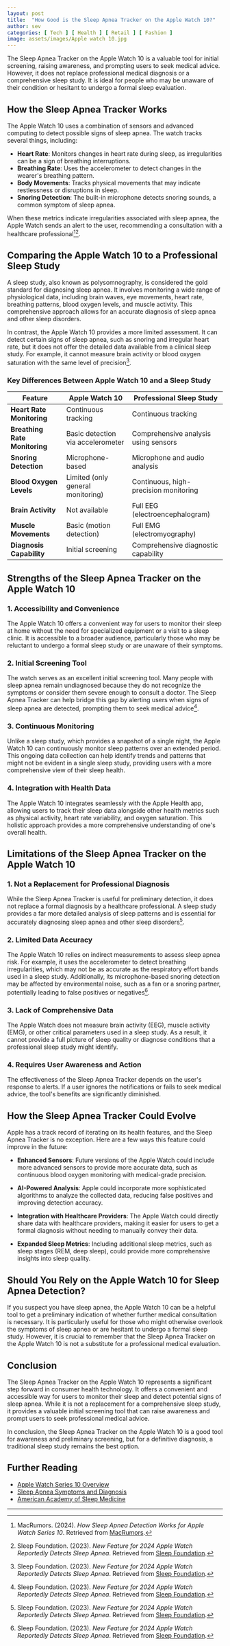 ```yaml
---
layout: post
title:  "How Good is the Sleep Apnea Tracker on the Apple Watch 10?"
author: sev
categories: [ Tech ] [ Health ] [ Retail ] [ Fashion ]
image: assets/images/Apple watch 10.jpg
---
```


The Sleep Apnea Tracker on the Apple Watch 10 is a valuable tool for initial screening, raising awareness, and prompting users to seek medical advice. However, it does not replace professional medical diagnosis or a comprehensive sleep study. It is ideal for people who may be unaware of their condition or hesitant to undergo a formal sleep evaluation.


## How the Sleep Apnea Tracker Works

The Apple Watch 10 uses a combination of sensors and advanced computing to detect possible signs of sleep apnea. The watch tracks several things, including:

- **Heart Rate**: Monitors changes in heart rate during sleep, as irregularities can be a sign of breathing interruptions.
- **Breathing Rate**: Uses the accelerometer to detect changes in the wearer's breathing pattern.
- **Body Movements**: Tracks physical movements that may indicate restlessness or disruptions in sleep.
- **Snoring Detection**: The built-in microphone detects snoring sounds, a common symptom of sleep apnea.

When these metrics indicate irregularities associated with sleep apnea, the Apple Watch sends an alert to the user, recommending a consultation with a healthcare professional[^15][^16].

## Comparing the Apple Watch 10 to a Professional Sleep Study

A sleep study, also known as polysomnography, is considered the gold standard for diagnosing sleep apnea. It involves monitoring a wide range of physiological data, including brain waves, eye movements, heart rate, breathing patterns, blood oxygen levels, and muscle activity. This comprehensive approach allows for an accurate diagnosis of sleep apnea and other sleep disorders.

In contrast, the Apple Watch 10 provides a more limited assessment. It can detect certain signs of sleep apnea, such as snoring and irregular heart rate, but it does not offer the detailed data available from a clinical sleep study. For example, it cannot measure brain activity or blood oxygen saturation with the same level of precision[^16].

### Key Differences Between Apple Watch 10 and a Sleep Study

| Feature                       | Apple Watch 10                     | Professional Sleep Study              |
|-------------------------------|------------------------------------|---------------------------------------|
| **Heart Rate Monitoring**     | Continuous tracking                | Continuous tracking                   |
| **Breathing Rate Monitoring** | Basic detection via accelerometer  | Comprehensive analysis using sensors  |
| **Snoring Detection**         | Microphone-based                   | Microphone and audio analysis         |
| **Blood Oxygen Levels**       | Limited (only general monitoring)  | Continuous, high-precision monitoring |
| **Brain Activity**            | Not available                      | Full EEG (electroencephalogram)       |
| **Muscle Movements**          | Basic (motion detection)           | Full EMG (electromyography)           |
| **Diagnosis Capability**      | Initial screening                  | Comprehensive diagnostic capability   |

## Strengths of the Sleep Apnea Tracker on the Apple Watch 10

### 1. **Accessibility and Convenience**

The Apple Watch 10 offers a convenient way for users to monitor their sleep at home without the need for specialized equipment or a visit to a sleep clinic. It is accessible to a broader audience, particularly those who may be reluctant to undergo a formal sleep study or are unaware of their symptoms. 

### 2. **Initial Screening Tool**

The watch serves as an excellent initial screening tool. Many people with sleep apnea remain undiagnosed because they do not recognize the symptoms or consider them severe enough to consult a doctor. The Sleep Apnea Tracker can help bridge this gap by alerting users when signs of sleep apnea are detected, prompting them to seek medical advice[^16].

### 3. **Continuous Monitoring**

Unlike a sleep study, which provides a snapshot of a single night, the Apple Watch 10 can continuously monitor sleep patterns over an extended period. This ongoing data collection can help identify trends and patterns that might not be evident in a single sleep study, providing users with a more comprehensive view of their sleep health.

### 4. **Integration with Health Data**

The Apple Watch 10 integrates seamlessly with the Apple Health app, allowing users to track their sleep data alongside other health metrics such as physical activity, heart rate variability, and oxygen saturation. This holistic approach provides a more comprehensive understanding of one's overall health.

## Limitations of the Sleep Apnea Tracker on the Apple Watch 10

### 1. **Not a Replacement for Professional Diagnosis**

While the Sleep Apnea Tracker is useful for preliminary detection, it does not replace a formal diagnosis by a healthcare professional. A sleep study provides a far more detailed analysis of sleep patterns and is essential for accurately diagnosing sleep apnea and other sleep disorders[^16].

### 2. **Limited Data Accuracy**

The Apple Watch 10 relies on indirect measurements to assess sleep apnea risk. For example, it uses the accelerometer to detect breathing irregularities, which may not be as accurate as the respiratory effort bands used in a sleep study. Additionally, its microphone-based snoring detection may be affected by environmental noise, such as a fan or a snoring partner, potentially leading to false positives or negatives[^16].

### 3. **Lack of Comprehensive Data**

The Apple Watch does not measure brain activity (EEG), muscle activity (EMG), or other critical parameters used in a sleep study. As a result, it cannot provide a full picture of sleep quality or diagnose conditions that a professional sleep study might identify.

### 4. **Requires User Awareness and Action**

The effectiveness of the Sleep Apnea Tracker depends on the user's response to alerts. If a user ignores the notifications or fails to seek medical advice, the tool's benefits are significantly diminished.

## How the Sleep Apnea Tracker Could Evolve

Apple has a track record of iterating on its health features, and the Sleep Apnea Tracker is no exception. Here are a few ways this feature could improve in the future:

- **Enhanced Sensors**: Future versions of the Apple Watch could include more advanced sensors to provide more accurate data, such as continuous blood oxygen monitoring with medical-grade precision.
  
- **AI-Powered Analysis**: Apple could incorporate more sophisticated algorithms to analyze the collected data, reducing false positives and improving detection accuracy.
  
- **Integration with Healthcare Providers**: The Apple Watch could directly share data with healthcare providers, making it easier for users to get a formal diagnosis without needing to manually convey their data.

- **Expanded Sleep Metrics**: Including additional sleep metrics, such as sleep stages (REM, deep sleep), could provide more comprehensive insights into sleep quality.

## Should You Rely on the Apple Watch 10 for Sleep Apnea Detection?

If you suspect you have sleep apnea, the Apple Watch 10 can be a helpful tool to get a preliminary indication of whether further medical consultation is necessary. It is particularly useful for those who might otherwise overlook the symptoms of sleep apnea or are hesitant to undergo a formal sleep study. However, it is crucial to remember that the Sleep Apnea Tracker on the Apple Watch 10 is not a substitute for a professional medical evaluation.

## Conclusion

The Sleep Apnea Tracker on the Apple Watch 10 represents a significant step forward in consumer health technology. It offers a convenient and accessible way for users to monitor their sleep and detect potential signs of sleep apnea. While it is not a replacement for a comprehensive sleep study, it provides a valuable initial screening tool that can raise awareness and prompt users to seek professional medical advice.

In conclusion, the Sleep Apnea Tracker on the Apple Watch 10 is a good tool for awareness and preliminary screening, but for a definitive diagnosis, a traditional sleep study remains the best option.

## Further Reading

- [Apple Watch Series 10 Overview](https://www.apple.com/apple-watch-series-10/)
- [Sleep Apnea Symptoms and Diagnosis](https://www.sleepfoundation.org/sleep-apnea/what-is-sleep-apnea)
- [American Academy of Sleep Medicine](https://aasm.org)

---

[^15]: MacRumors. (2024). *How Sleep Apnea Detection Works for Apple Watch Series 10*. Retrieved from [MacRumors](https://www.macrumors.com).
[^16]: Sleep Foundation. (2023). *New Feature for 2024 Apple Watch Reportedly Detects Sleep Apnea*. Retrieved from [Sleep Foundation](https://www.sleepfoundation.org).